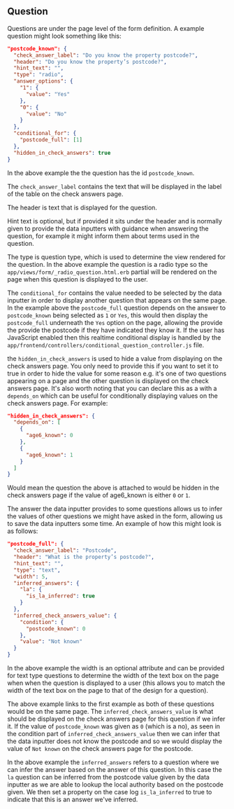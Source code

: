 ## Question

Questions are under the page level of the form definition. A example question might look something like this:

```JSON
"postcode_known": {
  "check_answer_label": "Do you know the property postcode?",
  "header": "Do you know the property’s postcode?",
  "hint_text": "",
  "type": "radio",
  "answer_options": {
    "1": {
      "value": "Yes"
    },
    "0": {
      "value": "No"
    }
  },
  "conditional_for": {
    "postcode_full": [1]
  },
  "hidden_in_check_answers": true
}
```

In the above example the the question has the id `postcode_known`. 

The `check_answer_label` contains the text that will be displayed in the label of the table on the check answers page.

The header is text that is displayed for the question. 

Hint text is optional, but if provided it sits under the header and is normally given to provide the data inputters with guidance when answering the question, for example it might inform them about terms used in the question.

The type is question type, which is used to determine the view rendered for the question. In the above example the question is a radio type so the `app/views/form/_radio_question.html.erb` partial will be rendered on the page when this question is displayed to the user.

The `conditional_for` contains the value needed to be selected by the data inputter in order to display another question that appears on the same page. In the example above the `postcode_full` question depends on the answer to `postcode_known` being selected as `1` or `Yes`, this would then display the `postcode_full` underneath the `Yes` option on the page, allowing the provide the provide the postcode if they have indicated they know it. If the user has JavaScript enabled then this realtime conditional display is handled by the `app/frontend/controllers/conditional_question_controller.js` file.

the `hidden_in_check_answers` is used to hide a value from displaying on the check answers page. You only need to provide this if you want to set it to true in order to hide the value for some reason e.g. it's one of two questions appearing on a page and the other question is displayed on the check answers page. It's also worth noting that you can declare this as a with a `depends_on` which can be useful for conditionally displaying values on the check answers page. For example: 

```JSON
"hidden_in_check_answers": {
  "depends_on": [
    {
      "age6_known": 0
    },
    {
      "age6_known": 1
    }
  ]
}
```

Would mean the question the above is attached to would be hidden in the check answers page if the value of age6_known is either `0` or `1`.

The answer the data inputter provides to some questions allows us to infer the values of other questions we might have asked in the form, allowing us to save the data inputters some time. An example of how this might look is as follows:

```JSON
"postcode_full": {
  "check_answer_label": "Postcode",
  "header": "What is the property’s postcode?",
  "hint_text": "",
  "type": "text",
  "width": 5,
  "inferred_answers": {
    "la": {
      "is_la_inferred": true
    }
  },
  "inferred_check_answers_value": {
    "condition": {
      "postcode_known": 0
    },
    "value": "Not known"
  }
}
```

In the above example the width is an optional attribute and can be provided for text type questions to determine the width of the text box on the page when when the question is displayed to a user (this allows you to match the width of the text box on the page to that of the design for a question).

The above example links to the first example as both of these questions would be on the same page. The `inferred_check_answers_value` is what should be displayed on the check answers page for this question if we infer it. If the value of `postcode_known` was given as `0` (which is a no), as seen in the condition part of `inferred_check_answers_value`  then we can infer that the data inputter does not know the postcode and so we would display the value of `Not known` on the check answers page for the postcode. 

In the above example the `inferred_answers` refers to a question where we can infer the answer based on the answer of this question. In this case the `la` question can be inferred from the postcode value given by the data inputter as we are able to lookup the local authority based on the postcode given. We then set a property on the case log `is_la_inferred` to true to indicate that this is an answer we've inferred.
